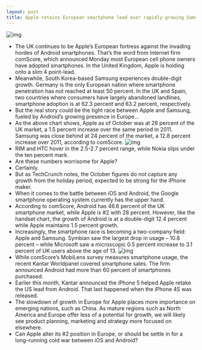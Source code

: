 ```yaml
---
layout: post
title: Apple retains European smartphone lead over rapidly-growing Samsung
---
```

![img](http://media.idownloadblog.com/wp-content/uploads/2012/04/Apple-Store-Covent-Garden-London-UK-exterior-001.jpg)
* The UK continues to be Apple’s European fortress against the invading hordes of Android smartphones. That’s the word from Internet firm comScore, which announced Monday most European cell phone owners have adopted smartphones. In the United Kingdom, Apple is holding onto a slim 4 point-lead.
* Meanwhile, South Korea-based Samsung experiences double-digit growth. Germany is the only European nation where smartphone penetration has not reached at least 50 percent. In the UK and Spain, two countries where consumers have largely abandoned landlines, smartphone adoption is at 62.3 percent and 63.2 percent, respectively.
* But the real story could be the tight race between Apple and Samsung, fueled by Android’s growing presence in Europe…
* As the above chart shows, Apple as of October was at 28 percent of the UK market, a 1.5 percent increase over the same period in 2011. Samsung was close behind at 24 percent of the market, a 12.8 percent increase over 2011, according to comScore.
![img](http://media.idownloadblog.com/wp-content/uploads/2012/12/apple_samsung_europe_chart.png)
* RIM and HTC hover in the 2.5-2.7 percent range, while Nokia slips under the ten percent mark.
* Are these numbers worrisome for Apple?
* Certainly.
* But as TechCrunch notes, the October figures do not capture any growth from the holiday period, expected to be strong for the iPhone maker.
* When it comes to the battle between iOS and Android, the Google smartphone operating system currently has the upper hand.
* According to comScore, Android has 46.6 percent of the UK smartphone market, while Apple is #2 with 28 percent. However, like the handset chart, the growth of Android is at a double-digit 12.4 percent while Apple maintains 1.5 percent growth.
* Increasingly, the smartphone race is becoming a two-company field: Apple and Samsung. Symbian saw the largest drop in usage – 10.8 percent – while Microsoft saw a microscopic 0.5 percent increase to 3.1 percent of UK users above the age of 13.
![img](http://media.idownloadblog.com/wp-content/uploads/2012/12/apple_android_europe_chart.png)
* While comScore’s MobiLens survey measures smartphone usage, the recent Kantar Worldpanel covered smartphone sales. The firm announced Android had more than 60 percent of smartphones purchased.
* Earlier this month, Kantar announced the iPhone 5 helped Apple retake the US lead from Android. That last happened when the iPhone 4S was released.
* The slowdown of growth in Europe for Apple places more importance on emerging nations, such as China. As mature regions such as North America and Europe offer less of a potential for growth, we will likely see product planning, marketing and strategy more focused on elsewhere.
* Can Apple alter its #2 position in Europe, or should be settle in for a long-running cold war between iOS and Android?

